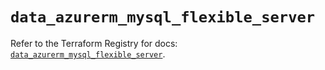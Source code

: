 # `data_azurerm_mysql_flexible_server`

Refer to the Terraform Registry for docs: [`data_azurerm_mysql_flexible_server`](https://registry.terraform.io/providers/hashicorp/azurerm/4.2.0/docs/data-sources/mysql_flexible_server).
